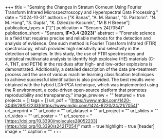 +++
title = "Sensing the Changes in Stratum Corneum Using Fourier Transform Infrared Microspectroscopy and Hyperspectral Data Processing."
date = "2024-10-31"
authors = ["K Banas", "A. M. Banas", "G. Pastorin". "N. M. Hong", "S. Gupta", "K. Dziedzic-Kocurek", "M B H Breese"]
publication_types = ["2"]
publication = "Sensors 24(7054)"
publication_short = "Sensors, **IF=3.4 (2023)**"
abstract = "Forensic science is a field that requires precise and reliable methods for the detection and analysis of evidence. One such method is Fourier Transform Infrared (FTIR) spectroscopy, which provides high sensitivity and selectivity in the detection of samples. In this study, the use of FTIR spectroscopy and statistical multivariate analysis to identify high explosive (HE) materials (C-4, TNT, and PETN) in the residues after high- and low-order explosions is demonstrated. Additionally, a detailed description of the data pre-treatment process and the use of various machine learning classification techniques to achieve successful identification is also provided. The best results were obtained with the hybrid LDA-PCA technique, which was implemented using the R environment, a code-driven open-source platform that promotes reproducibility and transparency."
image_preview = ""
featured = true
projects = []
tags = []
url_pdf = "[https://www.mdpi.com/1420-3049/28/5/2233](https://www.mdpi.com/1424-8220/24/21/7054)"
url_preprint = ""
url_code = ""
url_dataset = ""
url_project = ""
url_slides = ""
url_video = ""
url_poster = ""
url_source = "[https://doi.org/10.3390/molecules28052233](https://doi.org/10.3390/s24217054)"
math = true
highlight = true
[header]
image = ""
caption = ""
+++

